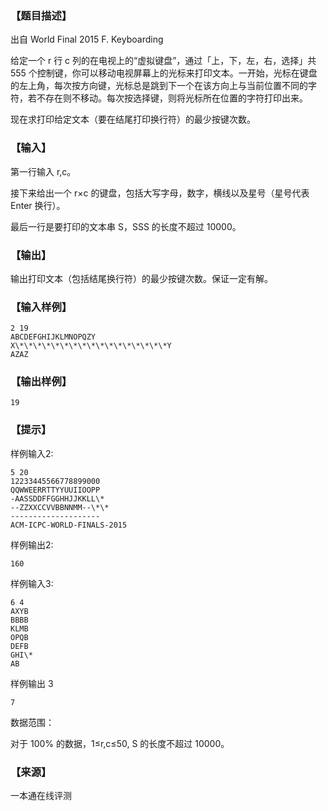 ### 【题目描述】

出自 World Final 2015 F. Keyboarding

给定一个 r 行 c 列的在电视上的“虚拟键盘”，通过「上，下，左，右，选择」共 555 个控制键，你可以移动电视屏幕上的光标来打印文本。一开始，光标在键盘的左上角，每次按方向键，光标总是跳到下一个在该方向上与当前位置不同的字符，若不存在则不移动。每次按选择键，则将光标所在位置的字符打印出来。

现在求打印给定文本（要在结尾打印换行符）的最少按键次数。

### 【输入】

第一行输入 r,c。

接下来给出一个 r×c 的键盘，包括大写字母，数字，横线以及星号（星号代表 Enter 换行）。

最后一行是要打印的文本串 S，SSS 的长度不超过 10000。

### 【输出】

输出打印文本（包括结尾换行符）的最少按键次数。保证一定有解。

### 【输入样例】

```
2 19
ABCDEFGHIJKLMNOPQZY
X\*\*\*\*\*\*\*\*\*\*\*\*\*\*\*\*\*Y
AZAZ
```

### 【输出样例】

```
19
```

### 【提示】

样例输入2:

```
5 20
12233445566778899000
QQWWEERRTTYYUUIIOOPP
-AASSDDFFGGHHJJKKLL\*
--ZZXXCCVVBBNNMM--\*\*
--------------------
ACM-ICPC-WORLD-FINALS-2015
```

样例输出2:

```
160
```

样例输入3:

```
6 4
AXYB
BBBB
KLMB
OPQB
DEFB
GHI\*
AB
```

样例输出 3

```
7
```

数据范围：

对于 100% 的数据，1≤r,c≤50, S 的长度不超过 10000。


 ### 【来源】

 一本通在线评测 